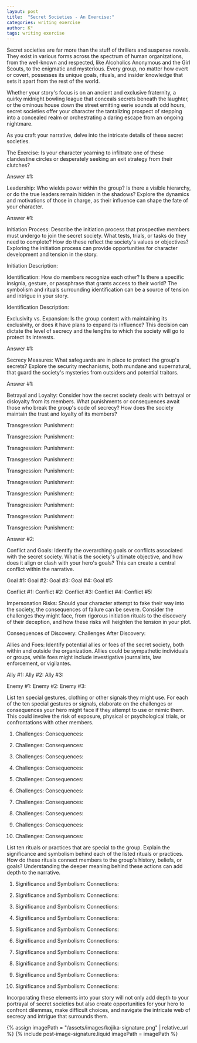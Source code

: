 ```yaml
---
layout: post
title:  "Secret Societies - An Exercise:"
categories: writing exercise
author: K°
tags: writing exercise
---
```


Secret societies are far more than the stuff of thrillers and suspense novels. They exist in various forms across the spectrum of human organizations, from the well-known and respected, like Alcoholics Anonymous and the Girl Scouts, to the enigmatic and mysterious. Every group, no matter how overt or covert, possesses its unique goals, rituals, and insider knowledge that sets it apart from the rest of the world.

Whether your story's focus is on an ancient and exclusive fraternity, a quirky midnight bowling league that conceals secrets beneath the laughter, or the ominous house down the street emitting eerie sounds at odd hours, secret societies offer your character the tantalizing prospect of stepping into a concealed realm or orchestrating a daring escape from an ongoing nightmare.

As you craft your narrative, delve into the intricate details of these secret societies.

The Exercise:
Is your character yearning to infiltrate one of these clandestine circles or desperately seeking an exit strategy from their clutches?

Answer #1:

Leadership: Who wields power within the group? Is there a visible hierarchy, or do the true leaders remain hidden in the shadows? Explore the dynamics and motivations of those in charge, as their influence can shape the fate of your character.

Answer #1:

Initiation Process: Describe the initiation process that prospective members must undergo to join the secret society. What tests, trials, or tasks do they need to complete? How do these reflect the society's values or objectives? Exploring the initiation process can provide opportunities for character development and tension in the story.

Initiation Description:

Identification: How do members recognize each other? Is there a specific insignia, gesture, or passphrase that grants access to their world? The symbolism and rituals surrounding identification can be a source of tension and intrigue in your story.

Identification Description:

Exclusivity vs. Expansion: Is the group content with maintaining its exclusivity, or does it have plans to expand its influence? This decision can dictate the level of secrecy and the lengths to which the society will go to protect its interests.

Answer #1:

Secrecy Measures: What safeguards are in place to protect the group's secrets? Explore the security mechanisms, both mundane and supernatural, that guard the society's mysteries from outsiders and potential traitors.

Answer #1:

Betrayal and Loyalty: Consider how the secret society deals with betrayal or disloyalty from its members. What punishments or consequences await those who break the group's code of secrecy? How does the society maintain the trust and loyalty of its members?

Transgression:
Punishment:

Transgression:
Punishment:

Transgression:
Punishment:

Transgression:
Punishment:

Transgression:
Punishment:

Transgression:
Punishment:

Transgression:
Punishment:

Transgression:
Punishment:

Transgression:
Punishment:

Transgression:
Punishment:

Answer #2:

Conflict and Goals: Identify the overarching goals or conflicts associated with the secret society. What is the society's ultimate objective, and how does it align or clash with your hero's goals? This can create a central conflict within the narrative.

Goal #1:
Goal #2:
Goal #3:
Goal #4:
Goal #5:

Conflict #1:
Conflict #2:
Conflict #3:
Conflict #4:
Conflict #5:

Impersonation Risks: Should your character attempt to fake their way into the society, the consequences of failure can be severe. Consider the challenges they might face, from rigorous initiation rituals to the discovery of their deception, and how these risks will heighten the tension in your plot.

Consequences of Discovery:
Challenges After Discovery:

Allies and Foes: Identify potential allies or foes of the secret society, both within and outside the organization. Allies could be sympathetic individuals or groups, while foes might include investigative journalists, law enforcement, or vigilantes.

Ally #1:
Ally #2:
Ally #3:

Enemy #1:
Enemy #2:
Enemy #3:

List ten special gestures, clothing or other signals they might use. For each of the ten special gestures or signals, elaborate on the challenges or consequences your hero might face if they attempt to use or mimic them. This could involve the risk of exposure, physical or psychological trials, or confrontations with other members.

01. Challenges:
Consequences:

02. Challenges:
Consequences:

03. Challenges:
Consequences:

04. Challenges:
Consequences:

05. Challenges:
Consequences:

06. Challenges:
Consequences:

07. Challenges:
Consequences:

08. Challenges:
Consequences:

09. Challenges:
Consequences:

10. Challenges:
Consequences:

List ten rituals or practices that are special to the group. Explain the significance and symbolism behind each of the listed rituals or practices. How do these rituals connect members to the group's history, beliefs, or goals? Understanding the deeper meaning behind these actions can add depth to the narrative.

01. Significance and Symbolism:
Connections:

02. Significance and Symbolism:
Connections:

03. Significance and Symbolism:
Connections:

04. Significance and Symbolism:
Connections:

05. Significance and Symbolism:
Connections:

06. Significance and Symbolism:
Connections:

07. Significance and Symbolism:
Connections:

08. Significance and Symbolism:
Connections:

09. Significance and Symbolism:
Connections:

10. Significance and Symbolism:
Connections:

Incorporating these elements into your story will not only add depth to your portrayal of secret societies but also create opportunities for your hero to confront dilemmas, make difficult choices, and navigate the intricate web of secrecy and intrigue that surrounds them.

<!-- signature -->
{% assign imagePath = "/assets/images/kojika-signature.png" | relative_url %}
{% include post-image-signature.liquid imagePath = imagePath %}